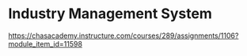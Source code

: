 # Industry Management System
https://chasacademy.instructure.com/courses/289/assignments/1106?module_item_id=11598